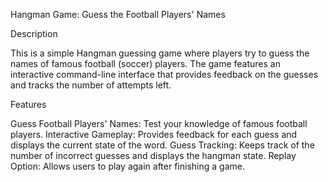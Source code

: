 Hangman Game: Guess the Football Players' Names

Description

This is a simple Hangman guessing game where players try to guess the names of famous football (soccer) players. The game features an interactive command-line interface that provides feedback on the guesses and tracks the number of attempts left.

Features

Guess Football Players' Names: Test your knowledge of famous football players.
Interactive Gameplay: Provides feedback for each guess and displays the current state of the word.
Guess Tracking: Keeps track of the number of incorrect guesses and displays the hangman state.
Replay Option: Allows users to play again after finishing a game.
